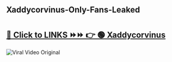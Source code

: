 
 ## Xaddycorvinus-Only-Fans-Leaked

# <h2><a href="https://clipsfans.com/Xaddycorvinus&ref=git">🔗 Click to LINKS ⏩⏩ 👉 🟢 Xaddycorvinus </a></h2>

<a href="https://clipsfans.com/Xaddycorvinus&ref=git" rel="nofollow" data-target="animated-image.originalLink"><img src="https://i.ibb.co.com/xMMVF88/686577567.gif" alt="Viral Video Original" style="max-width: 100%; display: inline-block;" data-target="animated-image.originalImage"></a>
